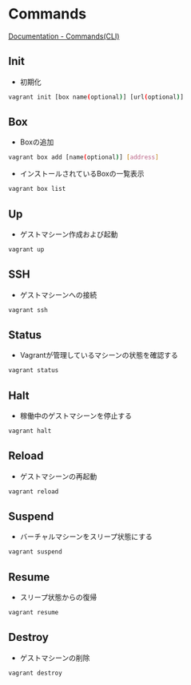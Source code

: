 # Commands

[Documentation - Commands(CLI)](https://www.vagrantup.com/docs/cli/)

## Init

- 初期化

```bash
vagrant init [box name(optional)] [url(optional)]
```

## Box

- Boxの追加

```bash
vagrant box add [name(optional)] [address]
```

- インストールされているBoxの一覧表示

```bash
vagrant box list
```

## Up

- ゲストマシーン作成および起動

```bash
vagrant up
```

## SSH

- ゲストマシーンへの接続

```bash
vagrant ssh
```

## Status

- Vagrantが管理しているマシーンの状態を確認する

```bash
vagrant status
```

## Halt

- 稼働中のゲストマシーンを停止する

```bash
vagrant halt
```

## Reload

- ゲストマシーンの再起動

```bash
vagrant reload
```

## Suspend

- バーチャルマシーンをスリープ状態にする

```bash
vagrant suspend
```

## Resume

- スリープ状態からの復帰

```bash
vagrant resume
```

## Destroy

- ゲストマシーンの削除

```bash
vagrant destroy
```
